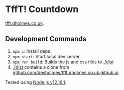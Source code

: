 # TffT! Countdown

[tfft.dholmes.co.uk](https://tfft.dholmes.co.uk/).

## Development Commands

1. `npm i`: Install deps
1. `npm start`: Start local dev server
1. `npm run build`: Builds the js and css files to [./dist](./dist)
1. [./dist](./dist) contains a clone from [github.com/desholmes/tfft.dholmes.co.uk.github.io](https://github.com/desholmes/tfft.dholmes.co.uk.github.io)

Tested using [Node.js v12.16.1](https://nodejs.org/en/).
